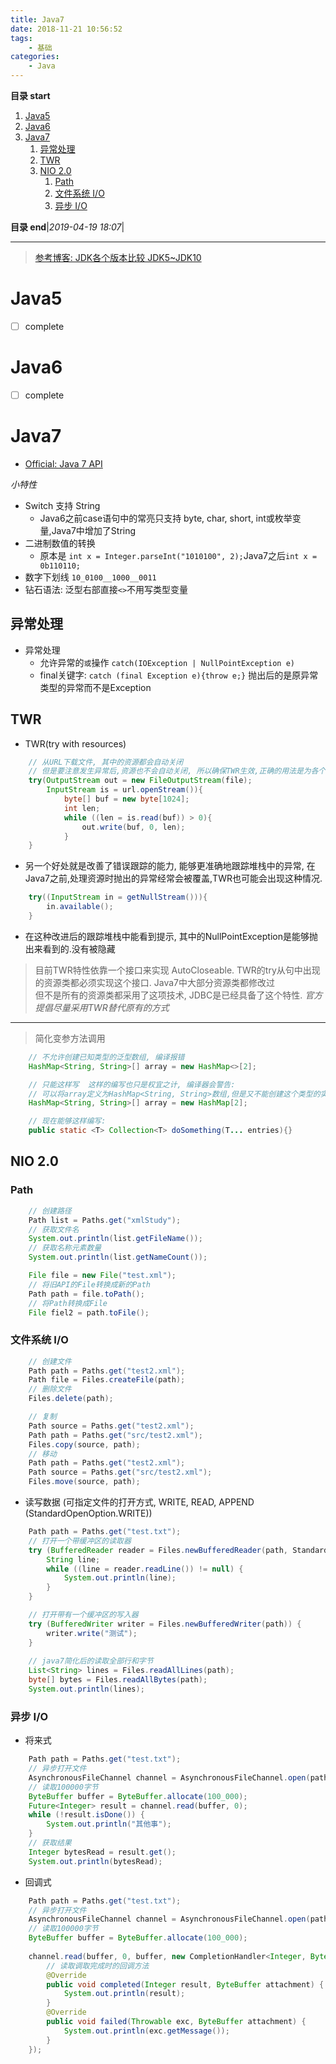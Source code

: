 ```yaml
---
title: Java7
date: 2018-11-21 10:56:52
tags: 
    - 基础
categories: 
    - Java
---
```


**目录 start**
 
1. [Java5](#java5)
1. [Java6](#java6)
1. [Java7](#java7)
    1. [异常处理](#异常处理)
    1. [TWR](#twr)
    1. [NIO 2.0](#nio-20)
        1. [Path](#path)
        1. [文件系统 I/O](#文件系统-io)
        1. [异步 I/O](#异步-io)

**目录 end**|_2019-04-19 18:07_|
****************************************

> [参考博客: JDK各个版本比较 JDK5~JDK10](https://blog.csdn.net/tieselingzhi/article/details/79764048s)

# Java5 
- [ ] complete 

# Java6
- [ ] complete

# Java7
- [Official: Java 7 API](https://docs.oracle.com/javase/7/docs/api/)

_小特性_
- Switch 支持 String
    - Java6之前case语句中的常亮只支持 byte, char, short, int或枚举变量,Java7中增加了String
- 二进制数值的转换
    - 原本是 `int x = Integer.parseInt("1010100", 2);`Java7之后`int x = 0b110110;`
- 数字下划线 `10_0100__1000__0011`
- 钻石语法: 泛型右部直接`<>`不用写类型变量

## 异常处理
- 异常处理
    - 允许异常的`或`操作 `catch(IOException | NullPointException e)`
    - final关键字: `catch (final Exception e){throw e;}` 抛出后的是原异常类型的异常而不是Exception

## TWR
- TWR(try with resources)
```java
    // 从URL下载文件, 其中的资源都会自动关闭
    // 但是要注意发生异常后,资源也不会自动关闭, 所以确保TWR生效,正确的用法是为各个资源声明独立变量.
    try(OutputStream out = new FileOutputStream(file);
        InputStream is = url.openStream()){
            byte[] buf = new byte[1024];
            int len; 
            while ((len = is.read(buf)) > 0){
                out.write(buf, 0, len);
            }
    }
```
- 另一个好处就是改善了错误跟踪的能力, 能够更准确地跟踪堆栈中的异常, 在Java7之前,处理资源时抛出的异常经常会被覆盖,TWR也可能会出现这种情况.
```java
    try((InputStream in = getNullStream())){
        in.available();
    }
```
- 在这种改进后的跟踪堆栈中能看到提示, 其中的NullPointException是能够抛出来看到的.没有被隐藏

> 目前TWR特性依靠一个接口来实现 AutoCloseable. TWR的try从句中出现的资源类都必须实现这个接口. Java7中大部分资源类都修改过  
> 但不是所有的资源类都采用了这项技术, JDBC是已经具备了这个特性. _官方提倡尽量采用TWR替代原有的方式_  

*********************
> 简化变参方法调用
```java
    // 不允许创建已知类型的泛型数组, 编译报错
    HashMap<String, String>[] array = new HashMap<>[2];

    // 只能这样写  这样的编写也只是权宜之计, 编译器会警告: 
    // 可以将array定义为HashMap<String, String>数组,但是又不能创建这个类型的实例  所以这里只是将原始类型实例化了放进去.
    HashMap<String, String>[] array = new HashMap[2];

    // 现在能够这样编写:
    public static <T> Collection<T> doSomething(T... entries){}
```
## NIO 2.0 
### Path
```java
    // 创建路径
    Path list = Paths.get("xmlStudy");
    // 获取文件名
    System.out.println(list.getFileName());
    // 获取名称元素数量
    System.out.println(list.getNameCount());

    File file = new File("test.xml");
    // 将旧API的File转换成新的Path
    Path path = file.toPath();
    // 将Path转换成File
    File fiel2 = path.toFile();
```

### 文件系统 I/O
```java
    // 创建文件
    Path path = Paths.get("test2.xml");
    Path file = Files.createFile(path);
    // 删除文件
    Files.delete(path);

    // 复制
    Path source = Paths.get("test2.xml");
    Path path = Paths.get("src/test2.xml");
    Files.copy(source, path);
    // 移动
    Path path = Paths.get("test2.xml");
    Path source = Paths.get("src/test2.xml");
    Files.move(source, path);
```

-	读写数据 (可指定文件的打开方式, WRITE, READ, APPEND (StandardOpenOption.WRITE))
```java
    Path path = Paths.get("test.txt");
    // 打开一个带缓冲区的读取器
    try (BufferedReader reader = Files.newBufferedReader(path, StandardCharsets.UTF_8)) {
        String line;
        while ((line = reader.readLine()) != null) {
            System.out.println(line);
        }
    }

    // 打开带有一个缓冲区的写入器
    try (BufferedWriter writer = Files.newBufferedWriter(path)) {
        writer.write("测试");
    }
    
    // java7简化后的读取全部行和字节
    List<String> lines = Files.readAllLines(path);
    byte[] bytes = Files.readAllBytes(path);
    System.out.println(lines);
```

### 异步 I/O
- 将来式
	
```java
    Path path = Paths.get("test.txt");
    // 异步打开文件
    AsynchronousFileChannel channel = AsynchronousFileChannel.open(path);
    // 读取100000字节
    ByteBuffer buffer = ByteBuffer.allocate(100_000);
    Future<Integer> result = channel.read(buffer, 0);
    while (!result.isDone()) {
        System.out.println("其他事");
    }
    // 获取结果
    Integer bytesRead = result.get();
    System.out.println(bytesRead);
```
- 回调式

```java
    Path path = Paths.get("test.txt");
    // 异步打开文件
    AsynchronousFileChannel channel = AsynchronousFileChannel.open(path);
    // 读取100000字节
    ByteBuffer buffer = ByteBuffer.allocate(100_000);
    
    channel.read(buffer, 0, buffer, new CompletionHandler<Integer, ByteBuffer>() {
        // 读取调取完成时的回调方法
        @Override
        public void completed(Integer result, ByteBuffer attachment) {
            System.out.println(result);
        }
        @Override
        public void failed(Throwable exc, ByteBuffer attachment) {
            System.out.println(exc.getMessage());
        }
    });
```

